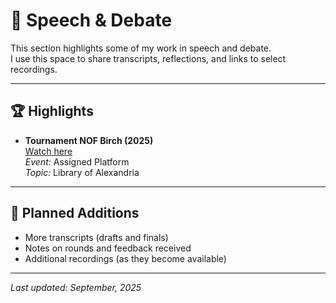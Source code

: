 # 🎤 Speech & Debate

This section highlights some of my work in speech and debate.  
I use this space to share transcripts, reflections, and links to select recordings.

---

## 🏆 Highlights
- **Tournament NOF Birch (2025)**  
  [Watch here](<https://youtu.be/vViNOu1AHWk>)  
  *Event:* Assigned Platform  
  *Topic:* Library of Alexandria  

---

## 📂 Planned Additions
- More transcripts (drafts and finals)  
- Notes on rounds and feedback received  
- Additional recordings (as they become available)  

---

*Last updated: September, 2025*

